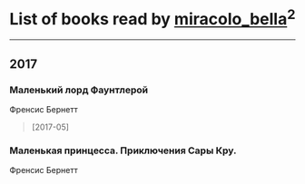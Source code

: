 # List of books read by [miracolo_bella](http://vk.com/id180139283)<sup>2</sup>
---

## 2017

### Маленький лорд Фаунтлерой
Френсис Бернетт
> [2017-05] 


### Маленькая принцесса. Приключения Сары Кру.
Френсис Бернетт



